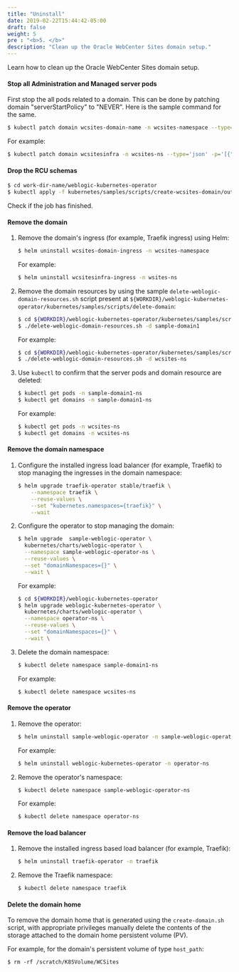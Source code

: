 ```yaml
---
title: "Uninstall"
date: 2019-02-22T15:44:42-05:00
draft: false
weight: 5
pre : "<b>5. </b>"
description: "Clean up the Oracle WebCenter Sites domain setup."
---
```


Learn how to clean up the Oracle WebCenter Sites domain setup.

#### Stop all Administration and Managed server pods

First stop the all pods related to a domain. This can be done by patching domain "serverStartPolicy" to "NEVER". Here is the sample command for the same.

```bash
$ kubectl patch domain wcsites-domain-name -n wcsites-namespace --type='json' -p='[{"op": "replace", "path": "/spec/serverStartPolicy", "value": "NEVER" }]'
```
For example:
```bash
$ kubectl patch domain wcsitesinfra -n wcsites-ns --type='json' -p='[{"op": "replace", "path": "/spec/serverStartPolicy", "value": "NEVER" }]'
```

#### Drop the RCU schemas

```bash
$ cd work-dir-name/weblogic-kubernetes-operator
$ kubectl apply -f kubernetes/samples/scripts/create-wcsites-domain/output/weblogic-domains/wcsitesinfra/delete-domain-job.yaml
```

Check if the job has finished.


#### Remove the domain

1.	Remove the domain's ingress (for example, Traefik ingress) using Helm:

    ```bash
    $ helm uninstall wcsites-domain-ingress -n wcsites-namespace
    ```
    For example:
    ```bash
    $ helm uninstall wcsitesinfra-ingress -n wsites-ns
    ```


1.	Remove the domain resources by using the sample `delete-weblogic-domain-resources.sh` script present at `${WORKDIR}/weblogic-kubernetes-operator/kubernetes/samples/scripts/delete-domain`:

    ```bash
	$ cd ${WORKDIR}/weblogic-kubernetes-operator/kubernetes/samples/scripts/delete-domain
    $ ./delete-weblogic-domain-resources.sh -d sample-domain1
    ```
    For example:
    ```bash
	$ cd ${WORKDIR}/weblogic-kubernetes-operator/kubernetes/samples/scripts/delete-domain
    $ ./delete-weblogic-domain-resources.sh -d wcsites-ns
    ```

1.	Use `kubectl` to confirm that the server pods and domain resource are deleted:

    ```bash
    $ kubectl get pods -n sample-domain1-ns
    $ kubectl get domains -n sample-domain1-ns
    ```
    For example:
    ```bash
    $ kubectl get pods -n wcsites-ns
    $ kubectl get domains -n wcsites-ns
    ```


#### Remove the domain namespace

1.	Configure the installed ingress load balancer (for example, Traefik) to stop managing the ingresses in the domain namespace:

    ```bash
    $ helm upgrade traefik-operator stable/traefik \
        --namespace traefik \
        --reuse-values \
        --set "kubernetes.namespaces={traefik}" \
        --wait
    ```

1.	Configure the operator to stop managing the domain:

    ```bash
    $ helm upgrade  sample-weblogic-operator \
      kubernetes/charts/weblogic-operator \
      --namespace sample-weblogic-operator-ns \
      --reuse-values \
      --set "domainNamespaces={}" \
      --wait \
    ```
    For example:
    ```bash
	$ cd ${WORKDIR}/weblogic-kubernetes-operator
    $ helm upgrade weblogic-kubernetes-operator \
      kubernetes/charts/weblogic-operator \
      --namespace operator-ns \
      --reuse-values \
      --set "domainNamespaces={}" \
      --wait \
    ```
1.	Delete the domain namespace:

    ```bash
    $ kubectl delete namespace sample-domain1-ns
    ```
    For example:
    ```bash
    $ kubectl delete namespace wcsites-ns
    ```

#### Remove the operator

1.	Remove the operator:

    ```bash
    $ helm uninstall sample-weblogic-operator -n sample-weblogic-operator-ns
    ```
    For example:
    ```bash
    $ helm uninstall weblogic-kubernetes-operator -n operator-ns
    ```

1.	Remove the operator's namespace:

    ```bash
    $ kubectl delete namespace sample-weblogic-operator-ns
    ```
    For example:
    ```bash
    $ kubectl delete namespace operator-ns
    ```

#### Remove the load balancer

1.	Remove the installed ingress based load balancer (for example, Traefik):

    ```bash
    $ helm uninstall traefik-operator -n traefik
    ```

1.	Remove the Traefik namespace:

    ```bash
    $ kubectl delete namespace traefik
    ```

#### Delete the domain home

To remove the domain home that is generated using the `create-domain.sh` script, with appropriate privileges manually delete the contents of the storage attached to the domain home persistent volume (PV).

For example, for the domain's persistent volume of type `host_path`:
```
$ rm -rf /scratch/K8SVolume/WCSites
```
